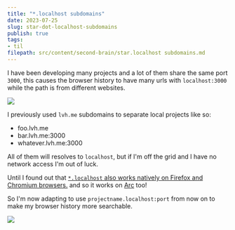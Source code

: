 ```yaml
---
title: "*.localhost subdomains"
date: 2023-07-25
slug: star-dot-localhost-subdomains
publish: true
tags:
- til 
filepath: src/content/second-brain/star.localhost subdomains.md
---
```


I have been developing many projects and a lot of them share the same port `3000`, this causes the browser history to have many urls with `localhost:3000` while the path is from different websites.

![](attachments/star.localhost%20subdomains.png)

I previously used `lvh.me` subdomains to separate local projects like so:

* foo.lvh.me
* bar.lvh.me:3000
* whatever.lvh.me:3000

All of them will resolves to `localhost`, but if I'm off the grid and I have no network access I'm out of luck.

Until I found out that [`*.localhost` also works natively on Firefox and Chromium browsers.](https://stackoverflow.com/a/67877376) and so it works on [Arc](https://arc.net) too!

So I'm now adapting to use `projectname.localhost:port` from now on to make my browser history more searchable.

![](attachments/star.localhost%20subdomains-1.png)
